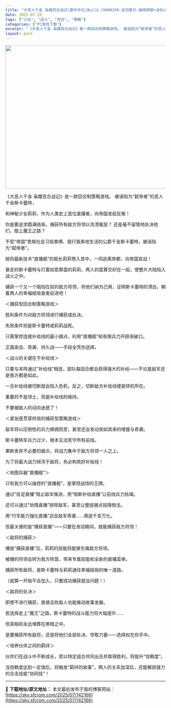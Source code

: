 ```yaml
---
title: "大恶人千金 枭雌百合战记|豪华中文|Build.19406299-逆羽誓约-破晓邪歌+全DLC-支持手柄|解压即撸|"
date: 2025-07-25
tags: ["少女", "战斗", "百合", "策略"]
categories: ["PC游戏下载"]
excerpt: "《大恶人千金 枭雌百合战记》是一款回合制策略游戏。 被诬陷为“弑帝者”的恶人千金斯卡蕾特， 和神秘少女莉莉，作为人类史上首位直播者，向帝国发起反叛！ 你是要追求圆满结局，捕获所有敌方将领以洗清冤屈？ 还是毫不留情地处决他们，踏上魔王之路？ 不受“帝国”贵族社会习俗束缚、我行我素地生活的公爵千金斯卡蕾&hellip;"
layout: post
---
```


<img class="aligncenter size-full wp-image-142135" src="https://sky.sfcrom.com/wp-content/uploads/2025/07/2025072502350935.webp" alt="" width="800" height="450" />

《大恶人千金 枭雌百合战记》是一款回合制策略游戏。 被诬陷为“弑帝者”的恶人千金斯卡蕾特，

和神秘少女莉莉，作为人类史上首位直播者，向帝国发起反叛！

你是要追求圆满结局，捕获所有敌方将领以洗清冤屈？ 还是毫不留情地处决他们，踏上魔王之路？

不受“帝国”贵族社会习俗束缚、我行我素地生活的公爵千金斯卡蕾特，被诬陷为“弑帝者”。

她将最新技术“直播舰”的舰长莉莉卷入其中，一同逃离帝都，向帝国宣战！

暴走的斯卡蕾特与打着如意算盘的莉莉，两人的盘算交织在一起，使整片大陆陷入战火之中。

捕获一个又一个阻挡在前的敌方将领，将他们纳为己用，证明斯卡蕾特的清白，朝着两人的幸福结局奋勇前进吧！

＜捕获型回合制策略游戏＞

胜利条件为对敌方将领进行捕获或处决。

失败条件则是斯卡蕾特或莉莉战死。

只需掌控连接补给线的最小据点，利用“直播舰”和有限兵力开辟突破口。

正面突击、奇袭、持久战——手段全凭你选择。

＜战斗的关键在于补给线＞

只要与本阵通过“补给线”相连，部队每回合都会获得强大的补给——不论是敌军还是我方都是如此。

一旦补给线被切断就会陷入危机，反之，切断敌方补给线便是转机所在。

重要的不是领土，而是补给线的维持。

不要被敌人的动向迷惑了！

＜紧张感贯穿终局的捕获型策略游戏＞

敌军将以压倒性的兵力蜂拥而至，甚至还会发动突如其来的增援与奇袭。

斯卡蕾特军兵力过少，根本无法死守所有前线。

果断舍弃不必要的据点，将战力集中于敌方将领一人之上。

为了将最大战力倾泻于敌将，务必构筑好补给线！

＜地图兵器“直播舰”＞

只有我方可以操控的“直播舰”，是掌控战场的王牌。

通过“驻足直播”阻止敌军推进，用“阻断补给直播”让前线兵力枯竭。

还可以通过“劝降直播”排除敌军，甚至让整座据点投降倒戈。

用“行军能力强化直播”迎击敌军奇袭……用途千变万化。

但最关键的是“捕获直播”——只要在发动期间，就能捕获敌方将领！

＜敌将的捕获＞

播放“捕获直播”后，莉莉的技能将能够生擒敌方将领。

被捕的将领会转为我方阵营，带来专属技能和全新的直播菜单。

捕获所有敌将，是斯卡蕾特与莉莉通往幸福结局的唯一道路。

（就算一开始不会加入，只要成功捕获就没问题！）

＜敌将的处决＞

即使不进行捕获，直接击败敌人也能推动故事发展。

若选择走上“魔王”之路，斯卡蕾特的战斗能力将大幅提升……

但真相将永远埋葬在黑暗之中。

是要捕获所有敌将，还是将他们全部处决、夺取力量——选择权在你手中。

＜培养伙伴之间的羁绊＞

伙伴们在战斗中不断成长，若以特定组合共同出击并取得胜利，将提升“信赖度”。

当信赖度达到一定值后，将触发“羁绊的故事”，两人的关系加深后，还能解锁强力的合击技能“协同技”！

---
📖 **下载地址/原文地址：** 本文最初发布于我的博客网站：[https://sky.sfcrom.com/2025/07/142166](https://sky.sfcrom.com/2025/07/142166)

